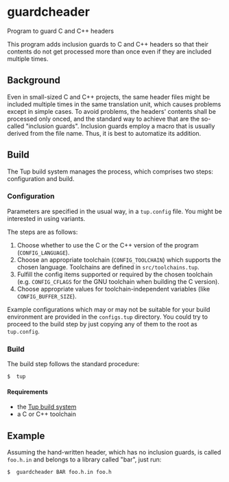 # guardcheader
Program to guard C and C++ headers

This program adds inclusion guards to C and C++ headers so that their contents do not get processed more than once even if they are included multiple times.


##  Background

Even in small-sized C and C++ projects, the same header files might be included multiple times in the same translation unit, which causes problems except in simple cases. To avoid problems, the headers' contents shall be processed only onced, and the standard way to achieve that are the so-called "inclusion guards". Inclusion guards employ a macro that is usually derived from the file name. Thus, it is best to automatize its addition.


##  Build

The Tup build system manages the process, which comprises two steps: configuration and build.

###  Configuration
Parameters are specified in the usual way, in a `tup.config` file. You might be interested in using variants.

The steps are as follows:

 1.  Choose whether to use the C or the C++ version of the program (`CONFIG_LANGUAGE`).
 2.  Choose an appropriate toolchain (`CONFIG_TOOLCHAIN`) which supports the chosen language. Toolchains are defined in `src/toolchains.tup`.
 3.  Fulfill the config items supported or required by the chosen toolchain (e.g. `CONFIG_CFLAGS` for the GNU toolchain when building the C version).
 4.  Choose appropriate values for toolchain-independent variables (like `CONFIG_BUFFER_SIZE`).

Example configurations which may or may not be suitable for your build environment are provided in the `configs.tup` directory. You could try to proceed to the build step by just copying any of them to the root as `tup.config`.

###  Build
The build step follows the standard procedure:

    $  tup

####  Requirements

 -  the [Tup build system](http://gittup.org/tup/)
 -  a C or C++ toolchain


##  Example

Assuming the hand-written header, which has no inclusion guards, is called `foo.h.in` and belongs to a library called "bar", just run:

    $  guardcheader BAR foo.h.in foo.h
